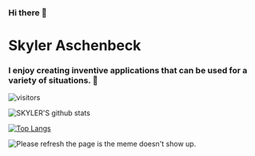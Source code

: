 ### Hi there 👋

<!--
**saschenbeck/saschenbeck** is a ✨ _special_ ✨ repository because its `README.md` (this file) appears on your GitHub profile.
Here are some ideas to get you started:

- 🔭 I’m currently working on ...
- 🌱 I’m currently learning ...
- 👯 I’m looking to collaborate on ...
- 🤔 I’m looking for help with ...
- 💬 Ask me about ...
- 📫 How to reach me: ...
- 😄 Pronouns: ...
- ⚡ Fun fact: ...
-->
# Skyler Aschenbeck
### I enjoy creating inventive applications that can be used for a variety of situations. :raised_hands:
![visitors](https://visitor-badge.glitch.me/badge?page_id=saschenbeck.visitor-badge)

![SKYLER'S github stats](https://github-readme-stats.vercel.app/api?username=saschenbeck&show_icons=true&theme=highcontrast&count_private=true&hide=stars,issues)



[![Top Langs](https://github-readme-stats.vercel.app/api/top-langs/?username=saschenbeck&theme=highcontrast&layout=compact)](https://github.com/saschenbeck/github-readme-stats)

<img src='https://random-memer.herokuapp.com/' title="Meme" alt="Please refresh the page is the meme doesn't show up.">
